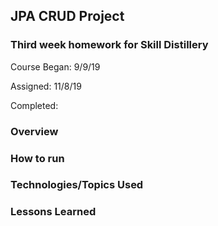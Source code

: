 ## JPA CRUD Project

### Third week homework for Skill Distillery
Course Began: 9/9/19

Assigned: 11/8/19

Completed:


### Overview


### How to run


### Technologies/Topics Used


### Lessons Learned
